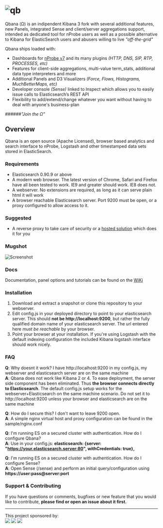 # ![qb](https://raw.githubusercontent.com/QXIP/Qbana/master/src/img/qb.png) 
Qbana (Ω) is an indipendent Kibana 3 fork with several additional features, new Panels, integrated Sense and client/server aggregations support, intended as dedicated tool for nProbe users as well as a possible alternative to Kibana for ElasticSearch users and abusers willing to live *"off-the-grid"*

Qbana ships loaded with: 
* Dashboards for [nProbe v7](http://www.ntop.org/products/nprobe/) and its many plugins *(HTTP, DNS, SIP, RTP, PROCESSES, etc)*
* Features for client-side aggregations, multi-value term_stats, additional data type interpreters and more
* Additional Panels and D3 Visualizers *(Force, Flows, Histograms, MuchBetterMaps, etc)*
* Developer console *(Sense)* linked to Inspect which allows you to easily issue calls to Elasticsearch’s REST API
* Flexibility to add/extend/change whatever you want without having to deal with anyone's business-plan

######<i>"Join the Ω"</i></font>

## Overview

Qbana is an open source (Apache Licensed), browser based analytics and search interface to nProbe,
Logstash and other timestamped data sets stored in ElasticSearch. 

### Requirements
* Elasticsearch 0.90.9 or above
* A modern web browser. The latest version of Chrome, Safari and Firefox have all been tested to
work. IE9 and greater should work. IE8 does not.
* A webserver. No extensions are required, as long as it can serve plain html it will work
* A browser reachable Elasticsearch server. Port 9200 must be open, or a proxy configured to allow
access to it.

### Suggested
* A reverse proxy to take care of security or a [hosted solution](http://facetflow.com) which does it for you

### Mugshot
![Screenshot](http://i.imgur.com/9gXTKCd.png)

### Docs

Documentation, panel options and tutorials can be found on the [WiKi](https://github.com/QXIP/Qbana/wiki)
### Installation

1. Download and extract a snapshot or clone this repository to your webserver.
2. Edit config.js in your deployed directory to point to your elasticsearch server. This should __not be
http://localhost:9200__, but rather the fully qualified domain name of your elasticsearch server.
The url entered here _must be reachable_ by your browser.
3. Point your browser at your installation. If you're using Logstash with the default indexing
configuration the included Kibana logstash interface should work nicely.



### FAQ
__Q__: Why doesnt it work? I have http://localhost:9200 in my config.js, my webserver and elasticsearch
server are on the same machine  
__A__: Qbana does not work like Kibana 2 or 4. To ease deployment, the server side
component has been eliminated. Thus __the browser connects directly to Elasticsearch__. The default
config.js setup works for the webserver+Elasticsearch on the same machine scenario. Do not set it
to http://localhost:9200 unless your browser and elasticsearch are on the same machine

__Q__: How do I secure this? I don't want to leave 9200 open.  
__A__: A simple nginx virtual host and proxy configuration can be found in the sample/nginx.conf


__Q__: I'm running ES on a secured cluster with authentication. How do I configure Qbana?  
__A__: Use in your config.js: **elasticsearch: {server: "https://your.elasticsearch.server:80", withCredentials: true},**

__Q__: I'm running ES on a secured cluster with authentication. How do I configure Sense?  
__A__: Open Sense (/sense) and perform an initial query/configuration using **https://user:pass@server:port**



### Support & Contributing

If you have questions or comments, bugfixes or new feature that you would like to contribute, **please find or open an issue about it first.** 




---

This project sponsored by: 
<br>
<a href="http://qxip.net" target="_blank"><img src="http://www.sipcapture.org/data/images/qxip.png"></a> <a href="http://ntop.org" target="_blank"><img src="http://www.ntop.org/wp-content/uploads/2011/08/logo_new_m.png"></a> <a href="http://facetflow.com" target="_blank"><img src="http://i.imgur.com/cIvYisr.png"></a>

